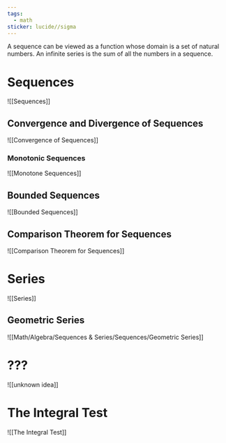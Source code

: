 ```yaml
---
tags:
  - math
sticker: lucide//sigma
---
```

A sequence can be viewed as a function whose domain is a set of natural numbers.
An infinite series is the sum of all the numbers in a sequence.
# Sequences
![[Sequences]]
## Convergence and Divergence of Sequences 
![[Convergence of Sequences]]
### Monotonic Sequences
![[Monotone Sequences]]
## Bounded Sequences
![[Bounded Sequences]]

## Comparison Theorem for Sequences
![[Comparison Theorem for Sequences]]
# Series
![[Series]]
## Geometric Series
![[Math/Algebra/Sequences & Series/Sequences/Geometric Series]]
# ???
![[unknown idea]]
# The Integral Test
![[The Integral Test]]